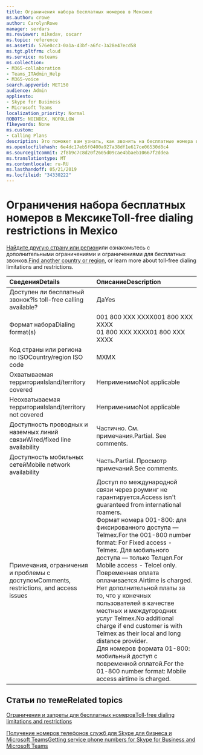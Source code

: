 ```yaml
---
title: Ограничения набора бесплатных номеров в Мексике
ms.author: crowe
author: CarolynRowe
manager: serdars
ms.reviewer: mikedav, oscarr
ms.topic: reference
ms.assetid: 576e0cc3-0a1a-43bf-a6fc-3a28e47ecd58
ms.tgt.pltfrm: cloud
ms.service: msteams
ms.collection:
- M365-collaboration
- Teams_ITAdmin_Help
- M365-voice
search.appverid: MET150
audience: Admin
appliesto:
- Skype for Business
- Microsoft Teams
localization_priority: Normal
ROBOTS: NOINDEX, NOFOLLOW
f1keywords: None
ms.custom:
- Calling Plans
description: Это поможет вам узнать, как звонить на бесплатные номера в каждой стране/регионе. После того как вы выберете страну или регион, она перейдет на страницу, которая содержит определенную информацию, ограничения и ограничения бесплатных услуг, в которых доступна бесплатная служба. В форматах набора номера или в разных регионах отображаются необходимые коды доступа в каждой стране/регионе, чтобы набрать бесплатный номер.
ms.openlocfilehash: 6e4dc17eb5f0400a927a38df1e617ce06530d8c4
ms.sourcegitcommit: 2f8b9c7c8d20f2605d09cae4bbaeb10667f2ddea
ms.translationtype: MT
ms.contentlocale: ru-RU
ms.lasthandoff: 05/21/2019
ms.locfileid: "34330222"
---
```

# <a name="toll-free-dialing-restrictions-in-mexico"></a><span data-ttu-id="a3ad2-105">Ограничения набора бесплатных номеров в Мексике</span><span class="sxs-lookup"><span data-stu-id="a3ad2-105">Toll-free dialing restrictions in Mexico</span></span>

<span data-ttu-id="a3ad2-106">[Найдите другую страну или регион](../toll-free-dialing-limitations-and-restrictions.md)или ознакомьтесь с дополнительными ограничениями и ограничениями для бесплатных звонков.</span><span class="sxs-lookup"><span data-stu-id="a3ad2-106">[Find another country or region](../toll-free-dialing-limitations-and-restrictions.md), or learn more about toll-free dialing limitations and restrictions.</span></span>


|<span data-ttu-id="a3ad2-107">**Сведения**</span><span class="sxs-lookup"><span data-stu-id="a3ad2-107">**Details**</span></span>|<span data-ttu-id="a3ad2-108">**Описание**</span><span class="sxs-lookup"><span data-stu-id="a3ad2-108">**Description**</span></span>|
|:-----|:-----|
|<span data-ttu-id="a3ad2-109">Доступен ли бесплатный звонок?</span><span class="sxs-lookup"><span data-stu-id="a3ad2-109">Is toll-free calling available?</span></span>  <br/> |<span data-ttu-id="a3ad2-110">Да</span><span class="sxs-lookup"><span data-stu-id="a3ad2-110">Yes</span></span>  <br/> |
|<span data-ttu-id="a3ad2-111">Формат набора</span><span class="sxs-lookup"><span data-stu-id="a3ad2-111">Dialing format(s)</span></span>  <br/> | <span data-ttu-id="a3ad2-112">001 800 XXX XXXX</span><span class="sxs-lookup"><span data-stu-id="a3ad2-112">001 800 XXX XXXX</span></span> <br/>  <span data-ttu-id="a3ad2-113">01 800 XXX XXXX</span><span class="sxs-lookup"><span data-stu-id="a3ad2-113">01 800 XXX XXXX</span></span> <br/> |
|<span data-ttu-id="a3ad2-114">Код страны или региона по ISO</span><span class="sxs-lookup"><span data-stu-id="a3ad2-114">Country/region ISO code</span></span>  <br/> |<span data-ttu-id="a3ad2-115">MX</span><span class="sxs-lookup"><span data-stu-id="a3ad2-115">MX</span></span>  <br/> |
|<span data-ttu-id="a3ad2-116">Охватываемая территория</span><span class="sxs-lookup"><span data-stu-id="a3ad2-116">Island/territory covered</span></span>  <br/> |<span data-ttu-id="a3ad2-117">Неприменимо</span><span class="sxs-lookup"><span data-stu-id="a3ad2-117">Not applicable</span></span>  <br/> |
|<span data-ttu-id="a3ad2-118">Неохватываемая территория</span><span class="sxs-lookup"><span data-stu-id="a3ad2-118">Island/territory not covered</span></span>  <br/> |<span data-ttu-id="a3ad2-119">Неприменимо</span><span class="sxs-lookup"><span data-stu-id="a3ad2-119">Not applicable</span></span>  <br/> |
|<span data-ttu-id="a3ad2-120">Доступность проводных и наземных линий связи</span><span class="sxs-lookup"><span data-stu-id="a3ad2-120">Wired/fixed line availability</span></span>  <br/> |<span data-ttu-id="a3ad2-p102">Частично. См. примечания.</span><span class="sxs-lookup"><span data-stu-id="a3ad2-p102">Partial. See comments.</span></span>  <br/> |
|<span data-ttu-id="a3ad2-123">Доступность мобильных сетей</span><span class="sxs-lookup"><span data-stu-id="a3ad2-123">Mobile network availability</span></span>  <br/> |<span data-ttu-id="a3ad2-124">Часть.</span><span class="sxs-lookup"><span data-stu-id="a3ad2-124">Partial.</span></span> <span data-ttu-id="a3ad2-125">Просмотр примечаний.</span><span class="sxs-lookup"><span data-stu-id="a3ad2-125">See comments.</span></span>  <br/> |
|<span data-ttu-id="a3ad2-126">Примечания, ограничения и проблемы с доступом</span><span class="sxs-lookup"><span data-stu-id="a3ad2-126">Comments, restrictions, and access issues</span></span>  <br/> |<span data-ttu-id="a3ad2-127">Доступ по международной связи через роуминг не гарантируется.</span><span class="sxs-lookup"><span data-stu-id="a3ad2-127">Access isn't guaranteed from international roamers.</span></span>  <br/> <span data-ttu-id="a3ad2-128">Формат номера 001-800: для фиксированного доступа — Telmex.</span><span class="sxs-lookup"><span data-stu-id="a3ad2-128">For the 001-800 number format: For Fixed access - Telmex.</span></span> <span data-ttu-id="a3ad2-129">Для мобильного доступа — только Телцел.</span><span class="sxs-lookup"><span data-stu-id="a3ad2-129">For Mobile access - Telcel only.</span></span> <span data-ttu-id="a3ad2-130">Повременная оплата оплачивается.</span><span class="sxs-lookup"><span data-stu-id="a3ad2-130">Airtime is charged.</span></span> <span data-ttu-id="a3ad2-131">Нет дополнительной платы за то, что у конечных пользователей в качестве местных и междугородних услуг Telmex.</span><span class="sxs-lookup"><span data-stu-id="a3ad2-131">No additional charge if end customer is with Telmex as their local and long distance provider.</span></span>  <br/> <span data-ttu-id="a3ad2-132">Для номеров формата 01-800: мобильный доступ с повременной оплатой.</span><span class="sxs-lookup"><span data-stu-id="a3ad2-132">For the 01-800 number format: Mobile access airtime is charged.</span></span>  <br/> |
   
## <a name="related-topics"></a><span data-ttu-id="a3ad2-133">Статьи по теме</span><span class="sxs-lookup"><span data-stu-id="a3ad2-133">Related topics</span></span>

[<span data-ttu-id="a3ad2-134">Ограничения и запреты для бесплатных номеров</span><span class="sxs-lookup"><span data-stu-id="a3ad2-134">Toll-free dialing limitations and restrictions</span></span>](../toll-free-dialing-limitations-and-restrictions.md)

[<span data-ttu-id="a3ad2-135">Получение номеров телефонов служб для Skype для бизнеса и Microsoft Teams</span><span class="sxs-lookup"><span data-stu-id="a3ad2-135">Getting service phone numbers for Skype for Business and Microsoft Teams</span></span>](/microsoftteams/getting-service-phone-numbers)

  
 
